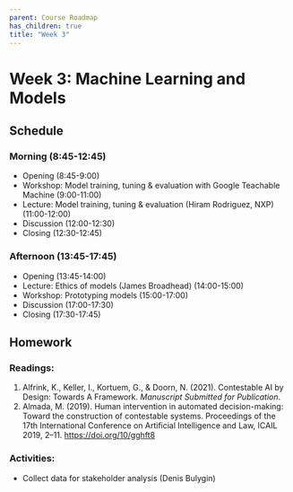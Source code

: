 ```yaml
---
parent: Course Roadmap
has_children: true
title: "Week 3"
---
```


# Week 3: Machine Learning and Models

## Schedule

### Morning (8:45-12:45)
- Opening (8:45-9:00)
- Workshop: Model training, tuning & evaluation with Google Teachable Machine (9:00-11:00)
- Lecture: Model training, tuning & evaluation (Hiram Rodriguez, NXP) (11:00-12:00)
- Discussion (12:00-12:30)
- Closing (12:30-12:45)

### Afternoon (13:45-17:45)
- Opening (13:45-14:00)
- Lecture: Ethics of models (James Broadhead) (14:00-15:00)
- Workshop: Prototyping models (15:00-17:00)
- Discussion (17:00-17:30)
- Closing (17:30-17:45)

## Homework

### Readings: 
1. Alfrink, K., Keller, I., Kortuem, G., & Doorn, N. (2021). Contestable AI by Design: Towards A Framework. *Manuscript Submitted for Publication*.
2. Almada, M. (2019). Human intervention in automated decision-making: Toward the construction of contestable systems. Proceedings of the 17th International Conference on Artificial Intelligence and Law, ICAIL 2019, 2–11. <https://doi.org/10/gghft8>

### Activities:
- Collect data for stakeholder analysis (Denis Bulygin)